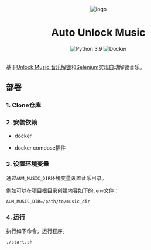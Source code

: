 <div align="center">

![logo](https://user-images.githubusercontent.com/23132866/194682997-7728ac58-3dc0-4ad3-a2ae-9a316ed38be5.png)

# Auto Unlock Music

<div>
    <img alt="Python 3.9" src="https://img.shields.io/badge/Python-3.9-blue?logo=python">
    <img alt="Docker" src="https://img.shields.io/badge/-Docker-5c5c5c?logo=docker">
</div>

</div>
<br/>


基于[Unlock Music 音乐解锁](https://git.unlock-music.dev/um/web)和[Selenium](https://www.selenium.dev/)实现自动解锁音乐。

## 部署

### 1. Clone仓库

### 2. 安装依赖

- docker

- docker compose插件

### 3. 设置环境变量

通过`AUM_MUSIC_DIR`环境变量设置音乐目录。

例如可以在项目根目录创建内容如下的`.env`文件：

```text
AUM_MUSIC_DIR=/path/to/music_dir
```

### 4. 运行

执行如下命令，运行程序。

```bash
./start.sh
```
